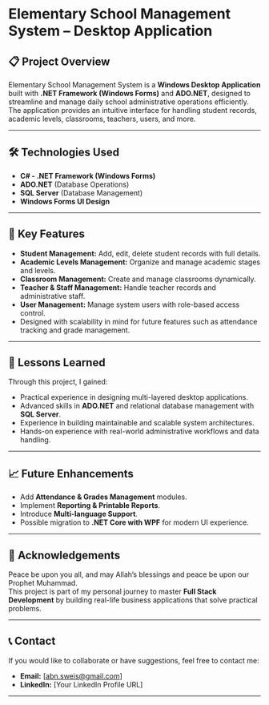 # Elementary School Management System – Desktop Application

## 📋 Project Overview
Elementary School Management System is a **Windows Desktop Application** built with **.NET Framework (Windows Forms)** and **ADO.NET**, designed to streamline and manage daily school administrative operations efficiently.  
The application provides an intuitive interface for handling student records, academic levels, classrooms, teachers, users, and more.

---

## 🛠️ Technologies Used
- **C# - .NET Framework (Windows Forms)**
- **ADO.NET** (Database Operations)
- **SQL Server** (Database Management)
- **Windows Forms UI Design**

---

## 🚀 Key Features
- **Student Management:** Add, edit, delete student records with full details.
- **Academic Levels Management:** Organize and manage academic stages and levels.
- **Classroom Management:** Create and manage classrooms dynamically.
- **Teacher & Staff Management:** Handle teacher records and administrative staff.
- **User Management:** Manage system users with role-based access control.
- Designed with scalability in mind for future features such as attendance tracking and grade management.


---

## 🎯 Lessons Learned
Through this project, I gained:
- Practical experience in designing multi-layered desktop applications.
- Advanced skills in **ADO.NET** and relational database management with **SQL Server**.
- Experience in building maintainable and scalable system architectures.
- Hands-on experience with real-world administrative workflows and data handling.

---

## 📈 Future Enhancements
- Add **Attendance & Grades Management** modules.
- Implement **Reporting & Printable Reports**.
- Introduce **Multi-language Support**.
- Possible migration to **.NET Core with WPF** for modern UI experience.

---

## 🤝 Acknowledgements
Peace be upon you all, and may Allah’s blessings and peace be upon our Prophet Muhammad.  
This project is part of my personal journey to master **Full Stack Development** by building real-life business applications that solve practical problems.

---

## 📞 Contact
If you would like to collaborate or have suggestions, feel free to contact me:
- **Email:** [abn.sweis@gmail.com]
- **LinkedIn:** [Your LinkedIn Profile URL]

---

